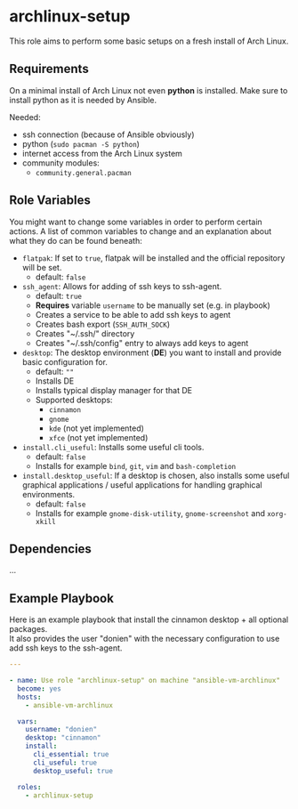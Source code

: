 archlinux-setup
=========

This role aims to perform some basic setups on a fresh install of Arch Linux.  

Requirements
------------

On a minimal install of Arch Linux not even **python** is installed. Make sure to install python as it is needed by Ansible.

Needed:

- ssh connection (because of Ansible obviously)
- python (`sudo pacman -S python`)
- internet access from the Arch Linux system
- community modules:
  - `community.general.pacman`

Role Variables
--------------

You might want to change some variables in order to perform certain actions. A list of common variables to change and an explanation about what they do can be found beneath:

- `flatpak`: If set to `true`, flatpak will be installed and the official repository will be set.
  - default: `false`
- `ssh_agent`: Allows for adding of ssh keys to ssh-agent.
  - default: `true`
  - **Requires** variable `username` to be manually set (e.g. in playbook)
  - Creates a service to be able to add ssh keys to agent
  - Creates bash export (`SSH_AUTH_SOCK`)
  - Creates "~/.ssh/" directory
  - Creates "~/.ssh/config" entry to always add keys to agent
- `desktop`: The desktop environment (**DE**) you want to install and provide basic configuration for.
  - default: `""`
  - Installs DE
  - Installs typical display manager for that DE
  - Supported desktops:
    - `cinnamon`
    - `gnome`
    - `kde` (not yet implemented)
    - `xfce` (not yet implemented)
- `install.cli_useful`: Installs some useful cli tools.
  - default: `false`
  - Installs for example `bind`, `git`, `vim` and `bash-completion`
- `install.desktop_useful`: If a desktop is chosen, also installs some useful graphical applications / useful applications for handling graphical environments.
  - default: `false`
  - Installs for example `gnome-disk-utility`, `gnome-screenshot` and `xorg-xkill`

Dependencies
------------

...

Example Playbook
----------------

Here is an example playbook that install the cinnamon desktop + all optional packages.  
It also provides the user "donien" with the necessary configuration to use add ssh keys to the ssh-agent.  

```yml
---

- name: Use role "archlinux-setup" on machine "ansible-vm-archlinux"
  become: yes
  hosts:
    - ansible-vm-archlinux

  vars:
    username: "donien"
    desktop: "cinnamon"
    install:
      cli_essential: true
      cli_useful: true
      desktop_useful: true

  roles:
    - archlinux-setup

```
